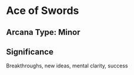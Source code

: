 # Ace of Swords

## Arcana Type: Minor

## Significance 

Breakthroughs, new ideas, mental clarity, success
